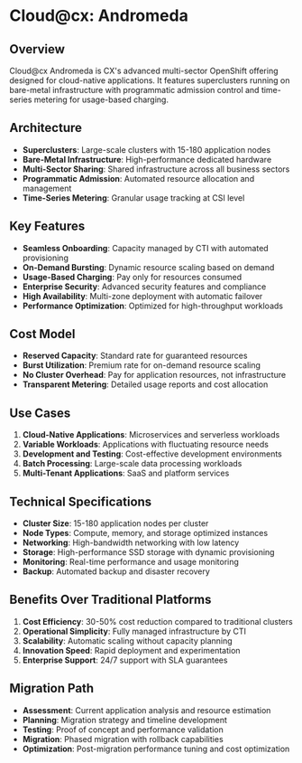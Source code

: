 # Cloud@cx: Andromeda

## Overview
Cloud@cx Andromeda is CX's advanced multi-sector OpenShift offering designed for cloud-native applications. It features superclusters running on bare-metal infrastructure with programmatic admission control and time-series metering for usage-based charging.

## Architecture
- **Superclusters**: Large-scale clusters with 15-180 application nodes
- **Bare-Metal Infrastructure**: High-performance dedicated hardware
- **Multi-Sector Sharing**: Shared infrastructure across all business sectors
- **Programmatic Admission**: Automated resource allocation and management
- **Time-Series Metering**: Granular usage tracking at CSI level

## Key Features
- **Seamless Onboarding**: Capacity managed by CTI with automated provisioning
- **On-Demand Bursting**: Dynamic resource scaling based on demand
- **Usage-Based Charging**: Pay only for resources consumed
- **Enterprise Security**: Advanced security features and compliance
- **High Availability**: Multi-zone deployment with automatic failover
- **Performance Optimization**: Optimized for high-throughput workloads

## Cost Model
- **Reserved Capacity**: Standard rate for guaranteed resources
- **Burst Utilization**: Premium rate for on-demand resource scaling
- **No Cluster Overhead**: Pay for application resources, not infrastructure
- **Transparent Metering**: Detailed usage reports and cost allocation

## Use Cases
1. **Cloud-Native Applications**: Microservices and serverless workloads
2. **Variable Workloads**: Applications with fluctuating resource needs
3. **Development and Testing**: Cost-effective development environments
4. **Batch Processing**: Large-scale data processing workloads
5. **Multi-Tenant Applications**: SaaS and platform services

## Technical Specifications
- **Cluster Size**: 15-180 application nodes per cluster
- **Node Types**: Compute, memory, and storage optimized instances
- **Networking**: High-bandwidth networking with low latency
- **Storage**: High-performance SSD storage with dynamic provisioning
- **Monitoring**: Real-time performance and usage monitoring
- **Backup**: Automated backup and disaster recovery

## Benefits Over Traditional Platforms
1. **Cost Efficiency**: 30-50% cost reduction compared to traditional clusters
2. **Operational Simplicity**: Fully managed infrastructure by CTI
3. **Scalability**: Automatic scaling without capacity planning
4. **Innovation Speed**: Rapid deployment and experimentation
5. **Enterprise Support**: 24/7 support with SLA guarantees

## Migration Path
- **Assessment**: Current application analysis and resource estimation
- **Planning**: Migration strategy and timeline development
- **Testing**: Proof of concept and performance validation
- **Migration**: Phased migration with rollback capabilities
- **Optimization**: Post-migration performance tuning and cost optimization
